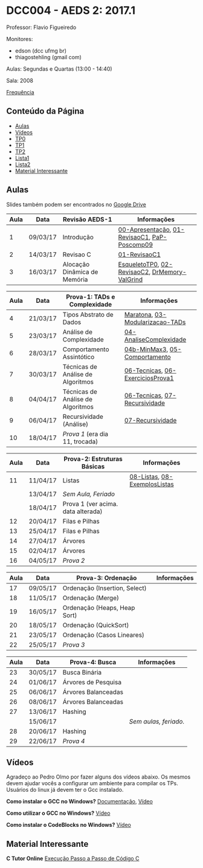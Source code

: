 # DCC004 - AEDS 2: 2017.1

Professor: Flavio Figueiredo

Monitores: 
  - edson (dcc ufmg br)
  - thiagostehling (gmail com)

Aulas: Segundas e Quartas (13:00 - 14:40)

Sala: 2008

[Frequência](https://docs.google.com/spreadsheets/d/1-hAnJ63kZQ6Wd2hCGYhRkrp2qrgDRhMzr-p-4oxs2bU)

## Conteúdo da Página

- [Aulas](#aulas)
- [Vídeos](#vídeos)
- [TP0](https://github.com/flaviovdf/AEDS2-2017-1/blob/master/TP0/README.md)
- [TP1](https://github.com/flaviovdf/AEDS2-2017-1/blob/master/TP1/README.md)
- [TP2](https://github.com/flaviovdf/AEDS2-2017-1/blob/master/TP1/README.md)
- [Lista1](https://github.com/flaviovdf/AEDS2-2017-1/blob/master/listas/Lista1.md)
- [Lista2](https://github.com/flaviovdf/AEDS2-2017-1/blob/master/listas/Lista2.md)
- [Material Interessante](#material-interessante)

## Aulas

Slides também podem ser encontrados no [Google Drive](https://drive.google.com/drive/folders/0B0ryAvcYobs0RWtXV2hWeUdSUjQ)

| Aula | Data     |  Revisão AEDS-1                           | Informações                                            |
|------|----------|-------------------------------------------|--------------------------------------------------------|
|   1  | 09/03/17 |  Introdução                               | [00-Apresentação], [01-RevisaoC1], [PaP-Poscomp09]     |
|   2  | 14/03/17 |  Revisao C                                | [01-RevisaoC1]                                         |
|   3  | 16/03/17 |  Alocação Dinâmica de Memória             | [EsqueletoTP0], [02-RevisaoC2], [DrMemory-ValGrind]    |

| Aula | Data     |  Prova-1: TADs e Complexidade             | Informações                                            |
|------|----------|-------------------------------------------|--------------------------------------------------------|
|   4  | 21/03/17 |  Tipos Abstrato de Dados                  |[Maratona], [03-Modularizacao-TADs]                     |
|   5  | 23/03/17 |  Análise de Complexidade                  |[04-AnaliseComplexidade]                                |
|   6  | 28/03/17 |  Comportamento Assintótico                |[04b-MinMax3], [05-Comportamento]                       |
|   7  | 30/03/17 |  Técnicas de Análise de Algoritmos        |[06-Tecnicas], [06-ExerciciosProva1]                    |
|   8  | 04/04/17 |  Técnicas de Análise de Algoritmos        |[06-Tecnicas], [07-Recursividade]                       |
|   9  | 06/04/17 |  Recursividade (Análise)                  |[07-Recursividade]                                      |
|   10 | 18/04/17 |  *Prova 1* (era dia 11, trocada)          |                                                        |

| Aula | Data     |  Prova-2: Estruturas Básicas              | Informações                                            |
|------|----------|-------------------------------------------|--------------------------------------------------------|
|   11 | 11/04/17 |  Listas                                   | [08-Listas], [08-ExemplosListas]                       |
|      | 13/04/17 |  *Sem Aula, Feriado*                      |                                                        |
|      | 18/04/17 |  Prova 1 (ver acima. data alterada)       |                                                        |
|   12 | 20/04/17 |  Filas e Pilhas                           |                                                        |
|   13 | 25/04/17 |  Filas e Pilhas                           |                                                        |
|   14 | 27/04/17 |  Árvores                                  |                                                        |
|   15 | 02/04/17 |  Árvores                                  |                                                        |
|   16 | 04/05/17 |  *Prova 2*                                |                                                        |

| Aula | Data     |  Prova-3: Ordenação                       | Informações                                            |
|------|----------|-------------------------------------------|--------------------------------------------------------|
|   17 | 09/05/17 |  Ordenação (Insertion, Select)            |                                                        |
|   18 | 11/05/17 |  Ordenação (Merge)                        |                                                        |
|   19 | 16/05/17 |  Ordenação (Heaps, Heap Sort)             |                                                        |
|   20 | 18/05/17 |  Ordenação (QuickSort)                    |                                                        |
|   21 | 23/05/17 |  Ordenação (Casos Lineares)               |                                                        |
|   22 | 25/05/17 |  *Prova 3*                                |                                                        |

| Aula | Data     |  Prova-4: Busca                           | Informações                                            |
|------|----------|-------------------------------------------|--------------------------------------------------------|
|   23 | 30/05/17 |  Busca Binária                            |                                                        |
|   24 | 01/06/17 |  Árvores de Pesquisa                      |                                                        |
|   25 | 06/06/17 |  Árvores Balanceadas                      |                                                        |
|   26 | 08/06/17 |  Árvores Balanceadas                      |                                                        |
|   27 | 13/06/17 |  Hashing                                  |                                                        |
|      | 15/06/17 |                                           | *Sem aulas, feriado.*                                  |
|   28 | 20/06/17 |  Hashing                                  |                                                        |
|   29 | 22/06/17 |  *Prova 4*                                |                                                        |

## Vídeos

Agradeço ao Pedro Olmo por fazer alguns dos vídeos abaixo. Os mesmos devem
ajudar vocês a configurar um ambiente para compilar os TPs.
Usuários do linux já devem ter o Gcc instalado.

**Como instalar o GCC no Windows?** [Documentação](http://homepages.dcc.ufmg.br/~olmo/Instalacao%20GCC%20e%20Textpad.pdf), [Vídeo](https://www.youtube.com/watch?v=FzPBZjkoEmA)

**Como utilizar o GCC no Windows?** [Vídeo](https://www.youtube.com/watch?v=55UX7YpRTig)

**Como instalar o CodeBlocks no Windows?** [Vídeo](http://www.youtube.com/watch?v=w2XLvEcSrgo)

## Material Interessante

**C Tutor Online** [Execução Passo a Passo de Código C](http://pythontutor.com/c.html)

[00-Apresentação]: ./slides/00-Apresentacao.pdf
[01-RevisaoC1]: ./slides/01-RevisaoC.pdf
[PaP-Poscomp09]: https://goo.gl/XoMnzc
[EsqueletoTP0]: https://github.com/flaviovdf/AEDS2-2017-1/tree/master/TP0/main.c
[02-RevisaoC2]: ./slides/02-RevisaoC2.pdf
[DrMemory-ValGrind]: https://github.com/flaviovdf/AEDS2-2017-1/tree/master/valgriddrmem

[03-Modularizacao-TADs]: ./slides/03-Modularizacao-TADs.pdf
[Maratona]: ./slides/divulgacao-maratona.pdf
[04-AnaliseComplexidade]: ./slides/04-AnaliseComplexidade.pdf
[04b-MinMax3]: ./slides/04b-MinMax3.pdf
[05-Comportamento]: ./slides/05-ComportamentoAssintotico.pdf
[06-Tecnicas]: ./slides/06-Tecnicas.pdf
[06-ExerciciosProva1]: https://github.com/flaviovdf/AEDS2-2017-1/blob/master/listas/Lista1.md
[07-Recursividade]: ./slides/07-Recursividade.pdf
[08-Listas]: ./slides/08-Listas.pdf
[08-ExemplosListas]: https://github.com/flaviovdf/AEDS2-2017-1/tree/master/exemplos/listas
